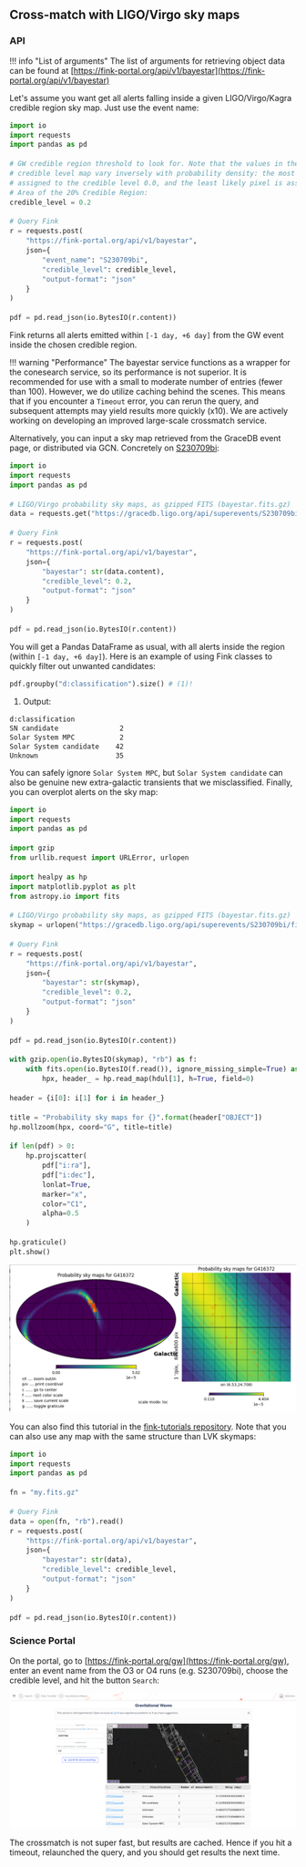 ## Cross-match with LIGO/Virgo sky maps

### API

!!! info "List of arguments"
    The list of arguments for retrieving object data can be found at [https://fink-portal.org/api/v1/bayestar](https://fink-portal.org/api/v1/bayestar)

Let's assume you want get all alerts falling inside a given LIGO/Virgo/Kagra credible region sky map. Just use the event name:

```python
import io
import requests
import pandas as pd

# GW credible region threshold to look for. Note that the values in the resulting
# credible level map vary inversely with probability density: the most probable pixel is
# assigned to the credible level 0.0, and the least likely pixel is assigned the credible level 1.0.
# Area of the 20% Credible Region:
credible_level = 0.2

# Query Fink
r = requests.post(
    "https://fink-portal.org/api/v1/bayestar",
    json={
        "event_name": "S230709bi",
        "credible_level": credible_level,
        "output-format": "json"
    }
)

pdf = pd.read_json(io.BytesIO(r.content))
```

Fink returns all alerts emitted within `[-1 day, +6 day]` from the GW event inside the chosen credible region.

!!! warning "Performance"
    The bayestar service functions as a wrapper for the conesearch service, so its performance is not superior. It is recommended for use with a small to moderate number of entries (fewer than 100). However, we do utilize caching behind the scenes. This means that if you encounter a `Timeout` error, you can rerun the query, and subsequent attempts may yield results more quickly (x10). We are actively working on developing an improved large-scale crossmatch service.

Alternatively, you can input a sky map retrieved from the GraceDB event page, or distributed via GCN. Concretely on [S230709bi](https://gracedb.ligo.org/superevents/S230709bi/view/):

```python
import io
import requests
import pandas as pd

# LIGO/Virgo probability sky maps, as gzipped FITS (bayestar.fits.gz)
data = requests.get("https://gracedb.ligo.org/api/superevents/S230709bi/files/bayestar.fits.gz")

# Query Fink
r = requests.post(
    "https://fink-portal.org/api/v1/bayestar",
    json={
        "bayestar": str(data.content),
        "credible_level": 0.2,
        "output-format": "json"
    }
)

pdf = pd.read_json(io.BytesIO(r.content))
```

You will get a Pandas DataFrame as usual, with all alerts inside the region (within `[-1 day, +6 day]`). Here is an example of using Fink classes to quickly filter out unwanted candidates:

```python
pdf.groupby("d:classification").size() # (1)!
```

1. Output:
```
d:classification
SN candidate               2
Solar System MPC           2
Solar System candidate    42
Unknown                   35
```

You can safely ignore `Solar System MPC`, but `Solar System candidate` can also be genuine new extra-galactic transients that we misclassified. Finally, you can overplot alerts on the sky map:

```python
import io
import requests
import pandas as pd

import gzip
from urllib.request import URLError, urlopen

import healpy as hp
import matplotlib.pyplot as plt
from astropy.io import fits

# LIGO/Virgo probability sky maps, as gzipped FITS (bayestar.fits.gz)
skymap = urlopen("https://gracedb.ligo.org/api/superevents/S230709bi/files/bayestar.fits.gz").read()

# Query Fink
r = requests.post(
    "https://fink-portal.org/api/v1/bayestar",
    json={
        "bayestar": str(skymap),
        "credible_level": 0.2,
        "output-format": "json"
    }
)

pdf = pd.read_json(io.BytesIO(r.content))

with gzip.open(io.BytesIO(skymap), "rb") as f:
    with fits.open(io.BytesIO(f.read()), ignore_missing_simple=True) as hdul:
        hpx, header_ = hp.read_map(hdul[1], h=True, field=0)

header = {i[0]: i[1] for i in header_}

title = "Probability sky maps for {}".format(header["OBJECT"])
hp.mollzoom(hpx, coord="G", title=title)

if len(pdf) > 0:
    hp.projscatter(
        pdf["i:ra"],
        pdf["i:dec"],
        lonlat=True,
        marker="x",
        color="C1",
        alpha=0.5
    )

hp.graticule()
plt.show()
```

![gw](../../img/gw.png)

You can also find this tutorial in the [fink-tutorials repository](https://github.com/astrolabsoftware/fink-tutorials/blob/main/MMA/gravitational_waves.ipynb).
Note that you can also use any map with the same structure than LVK skymaps:

```python
import io
import requests
import pandas as pd

fn = "my.fits.gz"

# Query Fink
data = open(fn, "rb").read()
r = requests.post(
    "https://fink-portal.org/api/v1/bayestar",
    json={
        "bayestar": str(data),
        "credible_level": credible_level,
        "output-format": "json"
    }
)

pdf = pd.read_json(io.BytesIO(r.content))
```

### Science Portal

On the portal, go to [https://fink-portal.org/gw](https://fink-portal.org/gw), enter an event name from the O3 or O4 runs (e.g. S230709bi), choose the credible level, and hit the button `Search`:

![screenshot](../../img/gw_front.png)


The crossmatch is not super fast, but results are cached. Hence if you hit a timeout, relaunched the query, and you should get results the next time.
